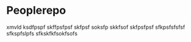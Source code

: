 # Peoplerepo
xmvld
ksdfpspf skffpsfpsf skfpsf
soksfp skkfsof
skfpsfpsf sfkpsfsfsfsf sfkspfslpfs
sfkskfkfsokfsofs
